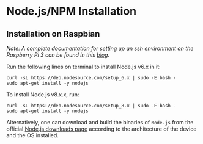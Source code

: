 # Node.js/NPM Installation

## Installation on Raspbian

*Note: A complete documentation for setting up an ssh environment on the Raspberry Pi 3 can be found in this [blog](http://thisdavej.com/beginners-guide-to-installing-node-js-on-a-raspberry-pi/).*

Run the following lines on terminal to install Node.js v6.x in it:

```
curl -sL https://deb.nodesource.com/setup_6.x | sudo -E bash -
sudo apt-get install -y nodejs
``` 

To install Node.js v8.x.x, run:

```
curl -sL https://deb.nodesource.com/setup_8.x | sudo -E bash -
sudo apt-get install -y nodejs
``` 

Alternatively, one can download and build the binaries of ```Node.js``` from the official [Node.js downloads page](https://nodejs.org/en/download/) according to the architecture of the device and the OS installed.

